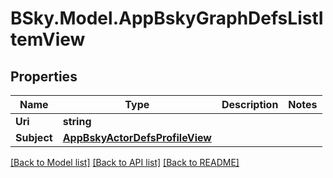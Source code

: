 # BSky.Model.AppBskyGraphDefsListItemView

## Properties

Name | Type | Description | Notes
------------ | ------------- | ------------- | -------------
**Uri** | **string** |  | 
**Subject** | [**AppBskyActorDefsProfileView**](AppBskyActorDefsProfileView.md) |  | 

[[Back to Model list]](../README.md#documentation-for-models) [[Back to API list]](../README.md#documentation-for-api-endpoints) [[Back to README]](../README.md)


